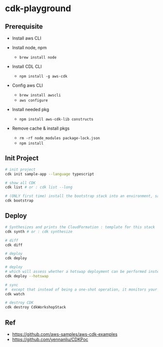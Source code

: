 # cdk-playground


## Prerequisite

- Install aws CLI

- Install node, npm
	- `brew install node`

- Install CDL CLI
	- `npm install -g aws-cdk`

- Config aws CLI
	- `brew install awscli`
	- `aws configure`

- Install needed pkg
	- `npm install aws-cdk-lib constructs`

- Remove cache & install pkgs
	- `rm -rf node_modules package-lock.json`
	- `npm install`

## Init Project

```bash
# init project
cdk init sample-app --language typescript

# show all CDK
cdk list # or : cdk list --long

# (ONLY first time) install the bootstrap stack into an environment, save needed pkg in S3
cdk bootstrap
```

## Deploy


```bash
# Synthesizes and prints the CloudFormation : template for this stack 
cdk synth # or : cdk synthesize

# diff
cdk diff

# deploy
cdk deploy

# deploy
# which will assess whether a hotswap deployment can be performed instead of a CloudFormation deployment. If possible, the CDK CLI will use AWS service APIs to directly make the changes; otherwise it will fall back to performing a full CloudFormation deployment.
cdk deploy --hotswap

# sync
#  except that instead of being a one-shot operation, it monitors your code and assets for changes and attempts to perform a deployment automatically when a change is detected.
cdk watch

# destroy CDK
cdk destroy CdkWorkshopStack
```


## Ref
- https://github.com/aws-samples/aws-cdk-examples
- https://github.com/yennanliu/CDKPoc